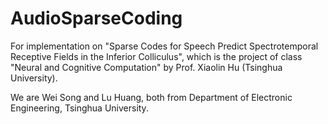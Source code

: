 # AudioSparseCoding

For implementation on "Sparse Codes for Speech Predict Spectrotemporal Receptive Fields in the Inferior Colliculus", which is the project of class "Neural and Cognitive Computation" by Prof. Xiaolin Hu (Tsinghua University).

We are Wei Song and Lu Huang, both from Department of Electronic Engineering, Tsinghua University.
